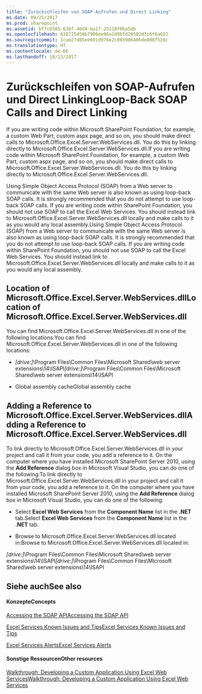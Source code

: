 ```yaml
---
title: "Zurückschleifen von SOAP-Aufrufen und Direct Linking"
ms.date: 09/25/2017
ms.prod: sharepoint
ms.assetid: bffc6565-636f-40d4-ba17-2511070ba5db
ms.openlocfilehash: 618715458b7906ee96a1d9bfd26502d3c6f6a622
ms.sourcegitcommit: 1cae27d85ee691d976e2c085986466de088f526c
ms.translationtype: HT
ms.contentlocale: de-DE
ms.lasthandoff: 10/13/2017
---
```

# <a name="loop-back-soap-calls-and-direct-linking"></a><span data-ttu-id="34cac-102">Zurückschleifen von SOAP-Aufrufen und Direct Linking</span><span class="sxs-lookup"><span data-stu-id="34cac-102">Loop-Back SOAP Calls and Direct Linking</span></span>

<span data-ttu-id="34cac-p101">If you are writing code within Microsoft SharePoint Foundation, for example, a custom Web Part, custom aspx page, and so on, you should make direct calls to Microsoft.Office.Excel.Server.WebServices.dll. You do this by linking directly to Microsoft.Office.Excel.Server.WebServices.dll.</span><span class="sxs-lookup"><span data-stu-id="34cac-p101">If you are writing code within Microsoft SharePoint Foundation, for example, a custom Web Part, custom aspx page, and so on, you should make direct calls to Microsoft.Office.Excel.Server.WebServices.dll. You do this by linking directly to Microsoft.Office.Excel.Server.WebServices.dll.</span></span> 
  
    
    

<span data-ttu-id="34cac-p102">Using Simple Object Access Protocol (SOAP) from a Web server to communicate with the same Web server is also known as using loop-back SOAP calls. It is strongly recommended that you do not attempt to use loop-back SOAP calls. If you are writing code within SharePoint Foundation, you should not use SOAP to call the Excel Web Services. You should instead link to Microsoft.Office.Excel.Server.WebServices.dll locally and make calls to it as you would any local assembly.</span><span class="sxs-lookup"><span data-stu-id="34cac-p102">Using Simple Object Access Protocol (SOAP) from a Web server to communicate with the same Web server is also known as using loop-back SOAP calls. It is strongly recommended that you do not attempt to use loop-back SOAP calls. If you are writing code within SharePoint Foundation, you should not use SOAP to call the Excel Web Services. You should instead link to Microsoft.Office.Excel.Server.WebServices.dll locally and make calls to it as you would any local assembly.</span></span>
## <a name="location-of-microsoftofficeexcelserverwebservicesdll"></a><span data-ttu-id="34cac-109">Location of Microsoft.Office.Excel.Server.WebServices.dll</span><span class="sxs-lookup"><span data-stu-id="34cac-109">Location of Microsoft.Office.Excel.Server.WebServices.dll</span></span>

<span data-ttu-id="34cac-110">You can find Microsoft.Office.Excel.Server.WebServices.dll in one of the following locations:</span><span class="sxs-lookup"><span data-stu-id="34cac-110">You can find Microsoft.Office.Excel.Server.WebServices.dll in one of the following locations:</span></span>
  
    
    

-  <span data-ttu-id="34cac-111">_[drive:]_\\Program Files\\Common Files\\Microsoft Shared\\web server extensions\\14\\ISAPI</span><span class="sxs-lookup"><span data-stu-id="34cac-111">_[drive:]_\\Program Files\\Common Files\\Microsoft Shared\\web server extensions\\14\\ISAPI</span></span>
    
  
- <span data-ttu-id="34cac-112">Global assembly cache</span><span class="sxs-lookup"><span data-stu-id="34cac-112">Global assembly cache</span></span> 
    
  

## <a name="adding-a-reference-to-microsoftofficeexcelserverwebservicesdll"></a><span data-ttu-id="34cac-113">Adding a Reference to Microsoft.Office.Excel.Server.WebServices.dll</span><span class="sxs-lookup"><span data-stu-id="34cac-113">Adding a Reference to Microsoft.Office.Excel.Server.WebServices.dll</span></span>

<span data-ttu-id="34cac-p103">To link directly to Microsoft.Office.Excel.Server.WebServices.dll in your project and call it from your code, you add a reference to it. On the computer where you have installed Microsoft SharePoint Server 2010, using the **Add Reference** dialog box in Microsoft Visual Studio, you can do one of the following:</span><span class="sxs-lookup"><span data-stu-id="34cac-p103">To link directly to Microsoft.Office.Excel.Server.WebServices.dll in your project and call it from your code, you add a reference to it. On the computer where you have installed Microsoft SharePoint Server 2010, using the **Add Reference** dialog box in Microsoft Visual Studio, you can do one of the following:</span></span>
  
    
    

- <span data-ttu-id="34cac-116">Select **Excel Web Services** from the **Component Name** list in the **.NET** tab.</span><span class="sxs-lookup"><span data-stu-id="34cac-116">Select **Excel Web Services** from the **Component Name** list in the **.NET** tab.</span></span>
    
  
- <span data-ttu-id="34cac-117">Browse to Microsoft.Office.Excel.Server.WebServices.dll located in:</span><span class="sxs-lookup"><span data-stu-id="34cac-117">Browse to Microsoft.Office.Excel.Server.WebServices.dll located in:</span></span>
  
    
    
 <span data-ttu-id="34cac-118">_[drive:]_\\Program Files\\Common Files\\Microsoft Shared\\web server extensions\\14\\ISAPI</span><span class="sxs-lookup"><span data-stu-id="34cac-118">_[drive:]_\\Program Files\\Common Files\\Microsoft Shared\\web server extensions\\14\\ISAPI</span></span>
    
  

## <a name="see-also"></a><span data-ttu-id="34cac-119">Siehe auch</span><span class="sxs-lookup"><span data-stu-id="34cac-119">See also</span></span>


#### <a name="concepts"></a><span data-ttu-id="34cac-120">Konzepte</span><span class="sxs-lookup"><span data-stu-id="34cac-120">Concepts</span></span>


  
    
    
 [<span data-ttu-id="34cac-121">Accessing the SOAP API</span><span class="sxs-lookup"><span data-stu-id="34cac-121">Accessing the SOAP API</span></span>](accessing-the-soap-api.md)
  
    
    
 [<span data-ttu-id="34cac-122">Excel Services Known Issues and Tips</span><span class="sxs-lookup"><span data-stu-id="34cac-122">Excel Services Known Issues and Tips</span></span>](excel-services-known-issues-and-tips.md)
  
    
    
 [<span data-ttu-id="34cac-123">Excel Services Alerts</span><span class="sxs-lookup"><span data-stu-id="34cac-123">Excel Services Alerts</span></span>](excel-services-alerts.md)
#### <a name="other-resources"></a><span data-ttu-id="34cac-124">Sonstige Ressourcen</span><span class="sxs-lookup"><span data-stu-id="34cac-124">Other resources</span></span>


  
    
    
 [<span data-ttu-id="34cac-125">Walkthrough: Developing a Custom Application Using Excel Web Services</span><span class="sxs-lookup"><span data-stu-id="34cac-125">Walkthrough: Developing a Custom Application Using Excel Web Services</span></span>](walkthrough-developing-a-custom-application-using-excel-web-services.md)
